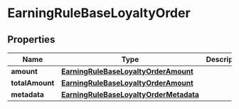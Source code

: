 

# EarningRuleBaseLoyaltyOrder


## Properties

| Name | Type | Description |
|------------ | ------------- | ------------- |
|**amount** | [**EarningRuleBaseLoyaltyOrderAmount**](EarningRuleBaseLoyaltyOrderAmount.md) |  |
|**totalAmount** | [**EarningRuleBaseLoyaltyOrderAmount**](EarningRuleBaseLoyaltyOrderAmount.md) |  |
|**metadata** | [**EarningRuleBaseLoyaltyOrderMetadata**](EarningRuleBaseLoyaltyOrderMetadata.md) |  |



